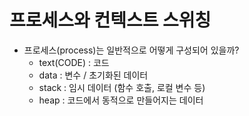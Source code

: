 # 프로세스와 컨텍스트 스위칭
- 프로세스(process)는 일반적으로 어떻게 구성되어 있을까?
    - text(CODE) : 코드
    - data : 변수 / 초기화된 데이터
    - stack : 임시 데이터 (함수 호출, 로컬 변수 등)
    - heap : 코드에서 동적으로 만들어지는 데이터
